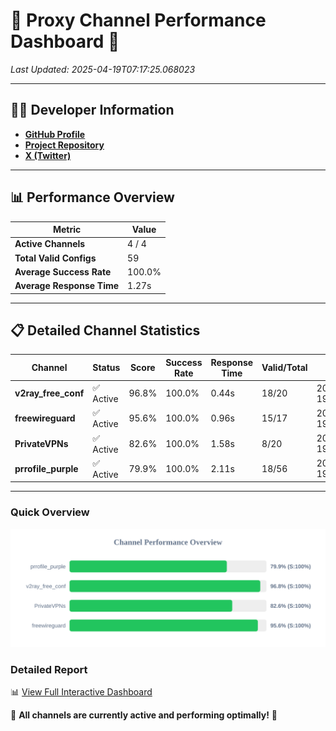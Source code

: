 # 🌟 Proxy Channel Performance Dashboard 🌟

_Last Updated: 2025-04-19T07:17:25.068023_

---

## 👩‍💻 Developer Information

- **[GitHub Profile](https://github.com/4n0nymou3)**  
- **[Project Repository](https://github.com/4n0nymou3/multi-proxy-config-fetcher)**  
- **[X (Twitter)](https://x.com/4n0nymou3)**  

---

## 📊 Performance Overview

| Metric                | Value       |
|-----------------------|-------------|
| **Active Channels**   | 4 / 4       |
| **Total Valid Configs** | 59          |
| **Average Success Rate** | 100.0%      |
| **Average Response Time** | 1.27s       |

---

## 📋 Detailed Channel Statistics

| Channel          | Status     | Score  | Success Rate | Response Time | Valid/Total | Last Success               |
|------------------|------------|--------|--------------|---------------|-------------|----------------------------|
| **v2ray_free_conf**  | ✅ Active  | 96.8%  | 100.0% | 0.44s         | 18/20       | 2025-04-19T07:17:22.464593 |
| **freewireguard**  | ✅ Active  | 95.6%  | 100.0% | 0.96s         | 15/17       | 2025-04-19T07:17:25.066099 |
| **PrivateVPNs**  | ✅ Active  | 82.6%  | 100.0% | 1.58s         | 8/20       | 2025-04-19T07:17:24.077660 |
| **prrofile_purple**  | ✅ Active  | 79.9%  | 100.0% | 2.11s         | 18/56       | 2025-04-19T07:17:21.968028 |

---

### Quick Overview
<div align="center">
  <a href="https://raw.githubusercontent.com/nullluser/NullRepo/refs/heads/main/assets/channel_stats_chart.svg">
    <img src="https://raw.githubusercontent.com/nullluser/NullRepo/refs/heads/main/assets/channel_stats_chart.svg" alt="Source Performance Statistics" width="800">
  </a>
</div>

### Detailed Report
📊 [View Full Interactive Dashboard](https://htmlpreview.github.io/?https://github.com/nullluser/NullRepo/blob/main/assets/performance_report.html)

🎉 **All channels are currently active and performing optimally!** 🎉
